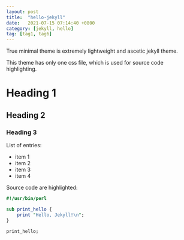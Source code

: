 ```yaml
---
layout: post
title:  "hello-jekyll"
date:   2021-07-15 07:14:40 +0800
category: [jekyll, hello]
tag: [tag1, tag6]
---
```


True minimal theme is extremely lightweight and ascetic jekyll theme.

This theme has only one css file, which is used for source code highlighting. 


# Heading 1
## Heading 2
### Heading 3

List of entries:

- item 1
- item 2
- item 3
- item 4

Source code are highlighted:

```perl
#!/usr/bin/perl

sub print_hello {
    print "Hello, Jekyll!\n";
}

print_hello;
```
